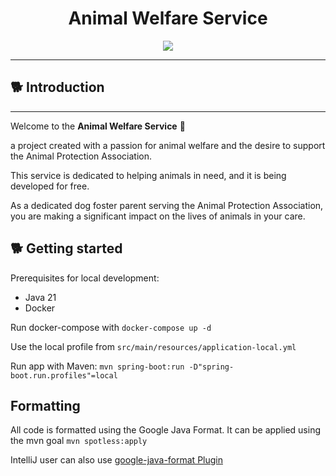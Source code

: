 <h1 align="center">Animal Welfare Service</h1>

<p align="center">
  <a href="https://skillicons.dev">
    <img src="https://skillicons.dev/icons?i=spring,azure,docker,postgresql" />
  </a>
</p>
<hr>

## 🐕 Introduction
<hr>

Welcome to the **Animal Welfare Service** 🐶 

a project created with a passion for animal welfare and the desire to support the Animal Protection Association. 

This service is dedicated to helping animals in need, and it is being developed for free. 

As a dedicated dog foster parent serving the Animal Protection Association, you are making a significant impact on the lives of animals in your care.

## 🐕 Getting started

Prerequisites for local development:
- Java 21
- Docker

Run docker-compose with `docker-compose up -d`

Use the local profile from `src/main/resources/application-local.yml`

Run app with Maven: `mvn spring-boot:run -D"spring-boot.run.profiles"=local`

## Formatting

All code is formatted using the Google Java Format. It can be applied using the mvn goal `mvn spotless:apply`

IntelliJ user can also use [google-java-format Plugin](https://plugins.jetbrains.com/plugin/8527-google-java-format)
